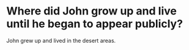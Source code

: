 # Where did John grow up and live until he began to appear publicly?

John grew up and lived in the desert areas.
